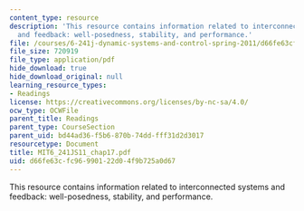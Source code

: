 ```yaml
---
content_type: resource
description: 'This resource contains information related to interconnected systems
  and feedback: well-posedness, stability, and performance.'
file: /courses/6-241j-dynamic-systems-and-control-spring-2011/d66fe63cfc96990122d04f9b725a0d67_MIT6_241JS11_chap17.pdf
file_size: 720919
file_type: application/pdf
hide_download: true
hide_download_original: null
learning_resource_types:
- Readings
license: https://creativecommons.org/licenses/by-nc-sa/4.0/
ocw_type: OCWFile
parent_title: Readings
parent_type: CourseSection
parent_uid: bd44ad36-f5b6-870b-74dd-fff31d2d3017
resourcetype: Document
title: MIT6_241JS11_chap17.pdf
uid: d66fe63c-fc96-9901-22d0-4f9b725a0d67
---
```

This resource contains information related to interconnected systems and feedback: well-posedness, stability, and performance.